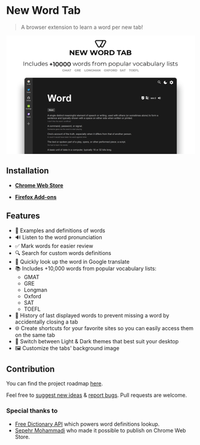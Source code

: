 # New Word Tab

> A browser extension to learn a word per new tab!

![Screenshot](./media/github.png)

## Installation

- [**Chrome Web Store**](https://chrome.google.com/webstore/detail/new-word-tab/chmiakanncpjleocgbemoghkkpjicjla)

- [**Firefox Add-ons**](https://addons.mozilla.org/en-US/firefox/addon/new-word-tab/)

## Features

- 🔬 Examples and definitions of words
- 🔊 Listen to the word pronunciation
- ✅ Mark words for easier review
- 🔍 Search for custom words definitions
- 📘 Quickly look up the word in Google translate
- 📚 Includes +10,000 words from popular vocabulary lists:
  - GMAT
  - GRE
  - Longman
  - Oxford
  - SAT
  - TOEFL
- 📜 History of last displayed words to prevent missing a word by accidentally closing a tab
- 🌐 Create shortcuts for your favorite sites so you can easily access them on the same tab
- 🌙 Switch between Light & Dark themes that best suit your desktop
- 🖼 Customize the tabs' background image

## Contribution

You can find the project roadmap [here](https://github.com/sajadhsm/new-word-tab/projects/1).

Feel free to [suggest new ideas](https://github.com/sajadhsm/new-word-tab/discussions/categories/ideas) & [report bugs](https://github.com/sajadhsm/new-word-tab/issues). Pull requests are welcome.

### Special thanks to

- [Free Dictionary API](https://github.com/meetDeveloper/freeDictionaryAPI) which powers word definitions lookup.
- [Sepehr Mohammadi](https://github.com/sepehrity) who made it possible to publish on Chrome Web Store.
